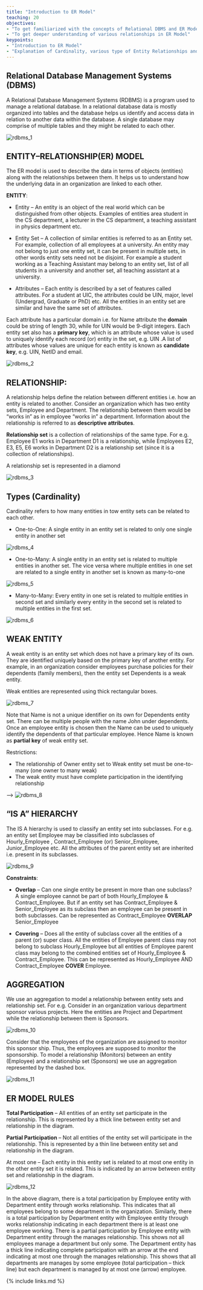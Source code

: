 ```yaml
---
title: "Introduction to ER Model"
teaching: 20
objectives:
- "To get familiarized with the concepts of Relational DBMS and ER Model"
- "To get deeper understanding of various relationships in ER Model"
keypoints:
- "Introduction to ER Model"
- "Explanation of Cardinality, various type of Entity Relationships and the rules of ER Model"
---
```


## Relational Database Management Systems (DBMS)
A  Relational  Database  Management  Systems  (RDBMS) is  a  program  used  to  manage  a relational  database.  In  a  relational  database  data    is  mostly  organized  into  tables  and  the database  helps  us  identify  and  access  data  in  relation  to  another  data  within  the  database.  A single database may comprise of multiple tables and they might be related to each other.

![rdbms_1](../fig/rdbms_image_1.PNG)

## ENTITY–RELATIONSHIP(ER) MODEL
The ER  model  is  used  to  describe  the data  in  terms  of  objects  (entities)  along  with  the relationships between them. It helps us to understand how the underlying data in an organization are linked to each other.

**ENTITY**:

* Entity – An entity is an object of the real world which can be distinguished from other objects. Examples of entities area student in the CS department, a lecturer in the CS department, a teaching assistant in physics department etc.

* Entity Set – A collection of similar entities is referred to as an Entity set. For example, collection of all employees at a university. An entity may not belong to just one entity set, it can be present in multiple sets, in other words entity sets need not be disjoint. For example a student working as a Teaching Assistant may belong to an entity set, list of all students in a university and another set, all teaching assistant at a university.

* Attributes – Each entity is described by a set of features called attributes. For a student at UIC, the attributes could be UIN, major, level (Undergrad, Graduate or PhD) etc. All the entities in an entity set are similar and have the same set of attributes.

Each attribute has a particular domain i.e. for Name attribute the **domain** could be string of length 30, while for UIN would be 9-digit integers. Each entity set also has a **primary key**, which is an attribute whose value is used to uniquely identify each record (or) entity in the set, e.g. UIN .A list of attributes whose values are unique for each entity is known as **candidate key**, e.g. UIN, NetID and email.

![rdbms_2](../fig/rdbms_image_2.PNG)

## RELATIONSHIP:
A  relationship  helps  define  the  relation  between  different  entities  i.e.  how  an  entity  is related   to   another. Consider   an   organization   which   has   two   entity   sets,   Employee   and Department. The relationship between them would be “works in” as in employee “works in” a department. Information about the relationship is referred to as **descriptive attributes**.

**Relationship set** is a collection of relationships of the same type. For e.g. Employee E1 works in Department  D1  is  a  relationship,  while Employees    E2,  E3,  E5,  E6  works in  Department  D2  is  a relationship set (since it is  a collection of relationships).

A relationship set is represented in a diamond

![rdbms_3](../fig/rdbms_image_3.PNG)

## Types (Cardinality)
Cardinality refers to how many entities in tow entity sets can be related to each other.

* One-to-One: A single entity in an entity set is related to only one single entity in another set

![rdbms_4](../fig/rdbms_image_4.PNG)

* One-to-Many: A single entity in an entity set is related to multiple entities in another set. The vice versa where multiple entities in one set are related to a single entity in another set is known as many-to-one

![rdbms_5](../fig/rdbms_image_5.PNG)

* Many-to-Many: Every entity in one set is related to multiple entities in second set and similarly every entity in the second set is related to multiple entities in the first set.

![rdbms_6](../fig/rdbms_image_6.PNG)

## WEAK ENTITY

A weak entity is an entity set which does not have a primary key of its own. They are identified uniquely based on the primary key of another entity. For example, in an organization consider employees purchase policies for their dependents (family members), then the entity set Dependents is a weak entity.

Weak entities are represented using thick rectangular boxes.

![rdbms_7](../fig/rdbms_image_7.PNG)

Note that Name is not a unique identifier on its own for Dependents entity set. There can be multiple people with the name John under dependents. Once an employee entity is chosen then the Name can be used to uniquely identify the dependents of that particular employee. Hence Name is known as **partial key** of weak entity set.

Restrictions:
* The relationship of Owner entity set to Weak entity set must be one-to-many (one owner to many weak)
* The weak entity must have complete participation in the identifying relationship

--> ![rdbms_8](../fig/rdbms_image_8.PNG)

## “IS A” HIERARCHY

The IS A hierarchy is used to classify an entity set into subclasses. For e.g. an entity set Employee may be classified into subclasses of Hourly_Employee , Contract_Employee (or) Senior_Employee, Junior_Employee etc. All the attributes of the parent entity set are inherited i.e. present in its subclasses.

![rdbms_9](../fig/rdbms_image_9.PNG)

**Constraints**:
* **Overlap** – Can one single entity be present in more than one subclass? A single employee cannot be part of both Hourly_Employee & Contract_Employee. But if an entity set has Contract_Employee & Senior_Employee as its subclass then an employee can be present in both subclasses. Can be represented as Contract_Employee **OVERLAP** Senior_Employee

* **Covering** – Does all the entity of subclass cover all the entities of a parent (or) super class. All the entities of Employee parent class may not belong to subclass Hourly_Employee but all entities of Employee parent class may belong to the combined entities set of Hourly_Employee & Contract_Employee. This can be represented as Hourly_Employee AND Contract_Employee **COVER** Employee.

## AGGREGATION

We use an aggregation to model a relationship between entity sets and relationship set. For e.g. Consider in an organization various department sponsor various projects. Here the entities are Project and Department while the relationship between them is Sponsors.

![rdbms_10](../fig/rdbms_image_10.PNG)

Consider that the employees of the organization are assigned to monitor this sponsor ship. Thus, the employees are supposed to monitor the sponsorship. To model a relationship (Monitors) between an entity (Employee) and a relationship set (Sponsors) we use an aggregation represented by the dashed box.

![rdbms_11](../fig/rdbms_image_11.PNG)

## ER MODEL RULES

**Total Participation** – All entities of an entity set participate in the relationship. This is represented by a thick line between entity set and relationship in the diagram.

**Partial Participation** – Not all entities of the entity set will participate in the relationship. This is represented by a thin line between entity set and relationship in the diagram.

At most one – Each entity in this entity set is related to at most one entity in the other entity set it is related. This is indicated by an arrow between entity set and relationship in the diagram.

![rdbms_12](../fig/rdbms_image_12.PNG)

In the above diagram, there is a total participation by Employee entity with Department entity through works relationship. This indicates that all employees belong to some department in the organization. Similarly, there is a total participation by Department entity with Employee entity through works relationship indicating in each department there is at least one employee working. There is a partial participation by Employee entity with Department entity through the manages relationship. This shows not all employees manage a department but only some. The Department entity has a thick line indicating complete participation with an arrow at the end indicating at most one through the manages relationship. This shows that all departments are manages by some employee (total participation – thick line) but each department is managed by at most one (arrow) employee.

{% include links.md %}
